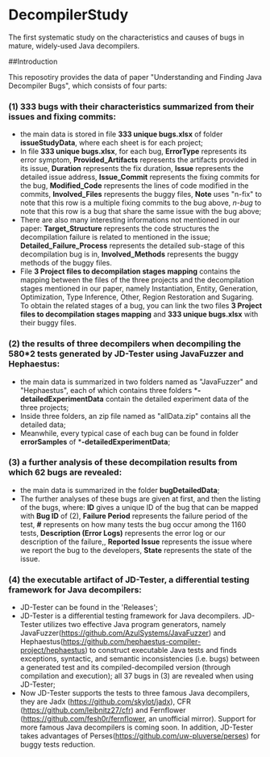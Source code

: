 # DecompilerStudy
The first systematic study on the characteristics and causes of bugs in mature, widely-used Java decompilers.

##Introduction

This reposotiry provides the data of paper "Understanding and Finding Java Decompiler Bugs", which consists of four parts:
### (1) 333 bugs with their characteristics summarized from their issues and fixing commits:
- the main data is stored in file **333 unique bugs.xlsx** of folder **issueStudyData**, where each sheet is for each project;
- In file  **333 unique bugs.xlsx**, for each bug, **ErrorType** represents its error symptom, **Provided_Artifacts** represents the artifacts provided in its issue, **Duration** represents the fix duration, **Issue** represents the detailed issue address, **Issue_Commit** represents the fixing commits for the bug, **Modified_Code** represents the lines of code modified in the commits, **Involved_Files** represents the buggy files, **Note** uses "n-fix" to note that this row is a multiple fixing commits to the bug above, *n-bug* to note that this row is a bug that share the same issue with the bug above;
- There are also many interesting informations not mentioned in our paper: **Target_Structure** represents the code structures the decompilation failure is related to mentioned in the issue; **Detailed_Failure_Process** represents the detailed sub-stage of this decompilation bug is in, **Involved_Methods** represents the buggy methods of the buggy files.
- File **3 Project files to decompilation stages mapping** contains the mapping between the files of the three projects and the decompilation stages mentioned in our paper, namely Instantiation, Entity, Generation, Optimization, Type Inference, Other, Region Restoration and Sugaring. To obtain the related stages of a bug, you can link the two files **3 Project files to decompilation stages mapping** and **333 unique bugs.xlsx** with their buggy files.

### (2) the results of three decompilers when decompiling the 580*2 tests generated by JD-Tester using JavaFuzzer and Hephaestus:
- the main data is summarized in two folders named as "JavaFuzzer" and "Hephaestus", each of which contains three folders ***-detailedExperimentData** contain the detailed experiment data of the three projects;
- Inside three folders, an zip file named as "allData.zip" contains all the detailed data;
- Meanwhile, every typical case of each bug can be found in folder **errorSamples** of ***-detailedExperimentData**;

### (3) a further analysis of these decompilation results from which 62 bugs are revealed:
- the main data is summarized in the folder **bugDetailedData**;
- The further analyses of these bugs are given at first, and then the listing of the bugs, where: **ID** gives a unique ID of the bug that can be mapped with **Bug ID** of (2), **Failure Period** represents the failure period of the test, **#** represents on how many tests the bug occur among the 1160 tests, **Description (Error Logs)** represents the error log or our description of the failure,, **Reported Issue** represents the issue where we report the bug to the developers, **State** represents the state of the issue.

### (4) the executable artifact of JD-Tester, a differential testing framework for Java decompilers:
- JD-Tester can be found in the 'Releases';
- JD-Tester is a differential testing framework for Java decompilers. JD-Tester utilizes two effective Java program generators, namely JavaFuzzer(https://github.com/AzulSystems/JavaFuzzer) and Hephaestus(https://github.com/hephaestus-compiler-project/hephaestus) to construct executable Java tests and finds exceptions, syntactic, and semantic inconsistencies (i.e. bugs) between a generated test and its compiled-decompiled version (through compilation and execution); all 37 bugs in (3) are revealed when using JD-Tester;
- Now JD-Tester supports the tests to three famous Java decompilers, they are Jadx (https://github.com/skylot/jadx), CFR (https://github.com/leibnitz27/cfr) and Fernflower (https://github.com/fesh0r/fernflower, an unofficial mirror). Support for more famous Java decompilers is coming soon. In addition, JD-Tester takes advantages of Perses(https://github.com/uw-pluverse/perses) for buggy tests reduction.
